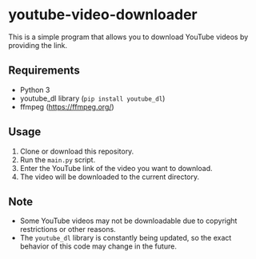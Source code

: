 # youtube-video-downloader

This is a simple program that allows you to download YouTube videos by providing the link.

## Requirements

- Python 3
- youtube_dl library (`pip install youtube_dl`)
- ffmpeg (https://ffmpeg.org/)

## Usage

1. Clone or download this repository.
2. Run the `main.py` script.
3. Enter the YouTube link of the video you want to download.
4. The video will be downloaded to the current directory.

## Note

- Some YouTube videos may not be downloadable due to copyright restrictions or other reasons.
- The `youtube_dl` library is constantly being updated, so the exact behavior of this code may change in the future.
